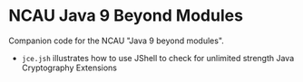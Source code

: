 NCAU Java 9 Beyond Modules
==========================

Companion code for the NCAU "Java 9 beyond modules".

 * `jce.jsh` illustrates how to use JShell to check for unlimited strength Java Cryptography Extensions



